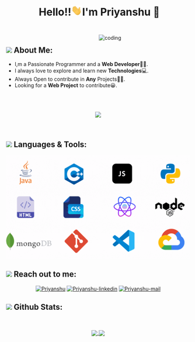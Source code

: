 # <p align="center">️ **Hello!!<img src="./assets/wave.gif" alt="waving hand" width="30px">I'm Priyanshu** 🚀️</p>

</br>
<img align="right" alt="coding" width="250"  src="https://c.tenor.com/_DOBjnGspYAAAAAC/code-coding.gif">

## <img src="https://c.tenor.com/NCRHhqkXrJYAAAAi/programmers-go-internet.gif" width="40" > **About Me:**

- I,m a Passionate Programmer and a **Web Developer👨‍💻**.
- I always love to explore and learn new **Technologies**💻.
- Always Open to contribute in **Any** Projects👨‍💻.
- Looking for a **Web Project** to contribute😀.

</br>
</br>
<p align="center">
   <img align="center" src="https://github-readme-streak-stats.herokuapp.com?user=priyanhumaurya007&theme=nightowl&date_format=M%20j%5B%2C%20Y%5D"/>
</p>

</br>

## <img src="https://media.giphy.com/media/j2pOGeGYKe2xCCKwfi/giphy.gif" width="40"> **Languages & Tools:**

<p align="center">
 <img align="center" src="./assets/language.gif" alt="html"/>
</p>

## <img src="https://media.giphy.com/media/LnQjpWaON8nhr21vNW/giphy.gif" width="40"> **Reach out to me:**

<p align="center">
<a href="https://www.linkedin.com/in/priyanshumaurya//" target="blank"><img align="center" src="https://img.shields.io/badge/-LinkedIn-0e76a8?logoWidth=40style=flat-square&logo=Linkedin&logoColor=white" alt="Priyanshu" /></a>
<a href="https://github.com/priyanshumaurya007" target="blank"><img align="center" src="https://img.shields.io/badge/Website-3b5998?logoWidth=40style=flat-square&logo=google-chrome&logoColor=white" alt="Priyanshu-linkedin" /></a>
<!-- <a href="https://twitter.com/prrvishal" target="blank"><img align="center" src="https://img.shields.io/badge/-Twitter-00acee?logoWidth=40style=flat-square&logo=Twitter&logoColor=white" alt="Priyanshu" /></a> -->
<a href="mailto:priyanshumaurya007@gmail.com" target="blank"><img align="center" src="https://img.shields.io/badge/-Gmail-EA4335?logoWidth=40style=flat-square&logo=Gmail&logoColor=white" alt="Priyanshu-mail" /></a>

</p>

## <img src="https://media.giphy.com/media/ZCN6F3FAkwsyOGU2RS/giphy.gif" width="40"> **Github Stats:**

</br>
<p align="center">
 <a href="https://github.com/priyanshumaurya007">
  <img width="430" align="center" src="https://github-readme-stats.vercel.app/api?username=priyanshumaurya007&show_icons=true&theme=radical&count_private=true">
 </a>

 <a href="https://github.com/priyanshumaurya007/github-readme-stats">
   <img align="center" src="https://github-readme-stats.anuraghazra1.vercel.app/api/top-langs/?username=priyanshumaurya007&layout=compact&theme=radical&langs_count=6" />
 </a>
</p>
